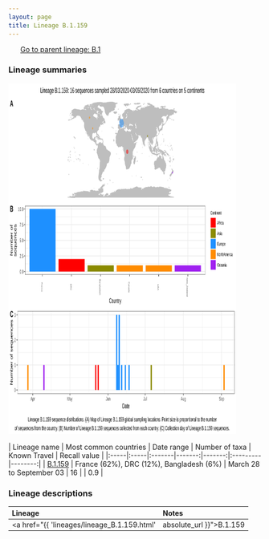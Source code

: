 ```yaml
---
layout: page
title: Lineage B.1.159
---
```




<p>
<ul class="actions small">
	 <a href="{{ 'lineages/lineage_B.1.html' | absolute_url }}" class="button special fit">Go to parent lineage: B.1</a>
</ul>
</p>
<h3> Lineage summaries</h3>

<img src="../assets/images/B.1.159.svg" alt="B.1.159 lineage summary figure" width="90%" height="700px" />


| Lineage name | Most common countries | Date range | Number of taxa | Known Travel | Recall value |
|:-----|:-----|:-------|-------:|-------:|:---------|--------:|
| <a href="{{ 'lineages/lineage_B.1.159.html' | absolute_url }}">B.1.159</a> | France (62%), DRC (12%), Bangladesh (6%) | March 28 to September 03 | 16 |  | 0.9 |

<h3>Lineage descriptions</h3>

| Lineage | Notes |
|:-----|:-----|
| <a href="{{ 'lineages/lineage_B.1.159.html' | absolute_url }}">B.1.159</a> | France/ Bangladesh lineage  |

